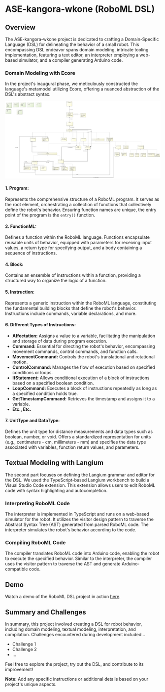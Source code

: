 # ASE-kangora-wkone (RoboML DSL)

## Overview

The ASE-kangora-wkone project is dedicated to crafting a Domain-Specific Language (DSL) for delineating the behavior of a small robot. This encompassing DSL endeavor spans domain modeling, intricate tooling implementation, featuring a text editor, an interpreter employing a web-based simulator, and a compiler generating Arduino code.

### Domain Modeling with Ecore

In the project's inaugural phase, we meticulously constructed the language's metamodel utilizing Ecore, offering a nuanced abstraction of the DSL's abstract syntax.

![RoboML Ecore Metamodel](./img/metamodel.jpeg)

#### 1. **Program:**
Represents the comprehensive structure of a RoboML program. It serves as the root element, orchestrating a collection of functions that collectively define the robot's behavior. Ensuring function names are unique, the entry point of the program is the `entry()` function.

#### 2. **FunctionML:**
Defines a function within the RoboML language. Functions encapsulate reusable units of behavior, equipped with parameters for receiving input values, a return type for specifying output, and a body containing a sequence of instructions.

#### 4. **Block:**
Contains an ensemble of instructions within a function, providing a structured way to organize the logic of a function.

#### 5. **Instruction:**
Represents a generic instruction within the RoboML language, constituting the fundamental building blocks that define the robot's behavior. Instructions include commands, variable declarations, and more.

#### 6. **Different Types of Instructions:**
   - **Affectation:** Assigns a value to a variable, facilitating the manipulation and storage of data during program execution.
   - **Command:** Essential for directing the robot's behavior, encompassing movement commands, control commands, and function calls.
   - **MovementCommand:** Controls the robot's translational and rotational motion.
   - **ControlCommand:** Manages the flow of execution based on specified conditions or loops.
   - **IfStatement:** Allows conditional execution of a block of instructions based on a specified boolean condition.
   - **LoopCommand:** Executes a block of instructions repeatedly as long as a specified condition holds true.
   - **GetTimestampCommand:** Retrieves the timestamp and assigns it to a variable.
   - **Etc., Etc.**

#### 7. **UnitType and DataType:**
Defines the unit type for distance measurements and data types such as boolean, number, or void. Offers a standardized representation for units (e.g., centimeters - cm, millimeters - mm) and specifies the data type associated with variables, function return values, and parameters.


## Textual Modeling with Langium

The second part focuses on defining the Langium grammar and editor for the DSL. We used the TypeScript-based Langium workbench to build a Visual Studio Code extension. This extension allows users to edit RoboML code with syntax highlighting and autocompletion.

### Interpreting RoboML Code

The interpreter is implemented in TypeScript and runs on a web-based simulator for the robot. It utilizes the visitor design pattern to traverse the Abstract Syntax Tree (AST) generated from parsed RoboML code. The interpreter simulates the robot's behavior according to the code.

### Compiling RoboML Code

The compiler translates RoboML code into Arduino code, enabling the robot to execute the specified behavior. Similar to the interpreter, the compiler uses the visitor pattern to traverse the AST and generate Arduino-compatible code.

## Demo

Watch a demo of the RoboML DSL project in action [here](link/to/demo/video).

## Summary and Challenges

In summary, this project involved creating a DSL for robot behavior, including domain modeling, textual modeling, interpretation, and compilation. Challenges encountered during development included...

- Challenge 1
- Challenge 2
- ...

Feel free to explore the project, try out the DSL, and contribute to its improvement!

**Note:** Add any specific instructions or additional details based on your project's unique aspects.
